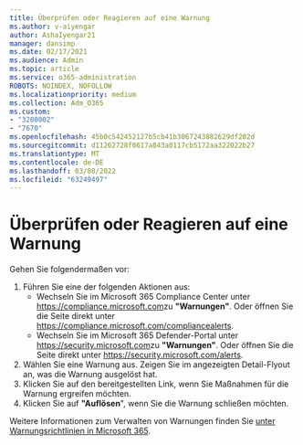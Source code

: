 ```yaml
---
title: Überprüfen oder Reagieren auf eine Warnung
ms.author: v-aiyengar
author: AshaIyengar21
manager: dansimp
ms.date: 02/17/2021
ms.audience: Admin
ms.topic: article
ms.service: o365-administration
ROBOTS: NOINDEX, NOFOLLOW
ms.localizationpriority: medium
ms.collection: Adm_O365
ms.custom:
- "3200002"
- "7670"
ms.openlocfilehash: 45b0c542452127b5cb41b3067243882629df202d
ms.sourcegitcommit: d11262728f0617a843a0117cb5172aa322022b27
ms.translationtype: MT
ms.contentlocale: de-DE
ms.lasthandoff: 03/08/2022
ms.locfileid: "63249497"
---
```

# <a name="review-or-act-on-an-alert"></a>Überprüfen oder Reagieren auf eine Warnung

Gehen Sie folgendermaßen vor:

1. Führen Sie eine der folgenden Aktionen aus:
   - Wechseln Sie im Microsoft 365 Compliance Center unter <https://compliance.microsoft.com>zu **"Warnungen"**. Oder öffnen Sie die Seite direkt unter <https://compliance.microsoft.com/compliancealerts>.
   - Wechseln Sie im Microsoft 365 Defender-Portal unter <https://security.microsoft.com>zu **"Warnungen"**. Oder öffnen Sie die Seite direkt unter <https://security.microsoft.com/alerts>.
2. Wählen Sie eine Warnung aus. Zeigen Sie im angezeigten Detail-Flyout an, was die Warnung ausgelöst hat.
3. Klicken Sie auf den bereitgestellten Link, wenn Sie Maßnahmen für die Warnung ergreifen möchten.
4. Klicken Sie auf **"Auflösen**", wenn Sie die Warnung schließen möchten.

Weitere Informationen zum Verwalten von Warnungen finden Sie [unter Warnungsrichtlinien in Microsoft 365](https://docs.microsoft.com/microsoft-365/compliance/alert-policies).

